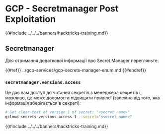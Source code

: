 # GCP - Secretmanager Post Exploitation

{{#include ../../../banners/hacktricks-training.md}}

## Secretmanager

Для отримання додаткової інформації про Secret Manager перегляньте:

{{#ref}}
../gcp-services/gcp-secrets-manager-enum.md
{{#endref}}

### `secretmanager.versions.access`

Це дає вам доступ до читання секретів з менеджера секретів і, можливо, це може допомогти підвищити привілеї (залежно від того, яка інформація зберігається в секреті):
```bash
# Get clear-text of version 1 of secret: "<secret name>"
gcloud secrets versions access 1 --secret="<secret_name>"
```
{{#include ../../../banners/hacktricks-training.md}}
